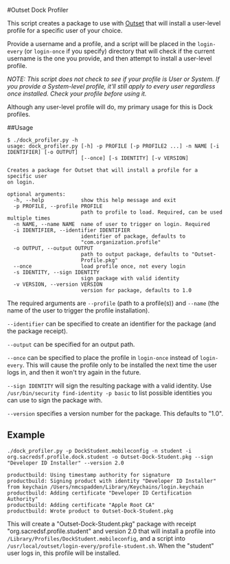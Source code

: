 #Outset Dock Profiler

This script creates a package to use with [Outset](https://github.com/chilcote/outset) that will install a user-level profile for a specific user of your choice.

Provide a username and a profile, and a script will be placed in the `login-every` (or `login-once` if you specify) directory that will check if the current username is the one you provide, and then attempt to install a user-level profile.

*NOTE: This script does not check to see if your profile is User or System.  If you provide a System-level profile, it'll still apply to every user regardless once installed. Check your profile before using it.*

Although any user-level profile will do, my primary usage for this is Dock profiles.

##Usage

```
$ ./dock_profiler.py -h
usage: dock_profiler.py [-h] -p PROFILE [-p PROFILE2 ...] -n NAME [-i IDENTIFIER] [-o OUTPUT]
                        [--once] [-s IDENTITY] [-v VERSION]

Creates a package for Outset that will install a profile for a specific user
on login.

optional arguments:
  -h, --help            show this help message and exit
  -p PROFILE, --profile PROFILE
                        path to profile to load. Required, can be used multiple times
  -n NAME, --name NAME  name of user to trigger on login. Required
  -i IDENTIFIER, --identifier IDENTIFIER
                        identifier of package, defaults to
                        "com.organization.profile"
  -o OUTPUT, --output OUTPUT
                        path to output package, defaults to "Outset-
                        Profile.pkg"
  --once                load profile once, not every login
  -s IDENTITY, --sign IDENTITY
                        sign package with valid identity
  -v VERSION, --version VERSION
                        version for package, defaults to 1.0
```

The required arguments are `--profile` (path to a profile(s)) and `--name` (the name of the user to trigger the profile installation).

`--identifier` can be specified to create an identifier for the package (and the package receipt).  

`--output` can be specified for an output path.

`--once` can be specified to place the profile in `login-once` instead of `login-every`.  This will cause the profile only to be installed the next time the user logs in, and then it won't try again in the future.

`--sign IDENTITY` will sign the resulting package with a valid identity.  Use `/usr/bin/security find-identity -p basic` to list possible identities you can use to sign the package with.

`--version` specifies a version number for the package. This defaults to "1.0".

## Example

```
./dock_profiler.py -p DockStudent.mobileconfig -n student -i org.sacredsf.profile.dock.student -o Outset-Dock-Student.pkg --sign "Developer ID Installer" --version 2.0

productbuild: Using timestamp authority for signature
productbuild: Signing product with identity "Developer ID Installer" from keychain /Users/nmcspadden/Library/Keychains/login.keychain
productbuild: Adding certificate "Developer ID Certification Authority"
productbuild: Adding certificate "Apple Root CA"
productbuild: Wrote product to Outset-Dock-Student.pkg
```

This will create a "Outset-Dock-Student.pkg" package with receipt "org.sacredsf.profile.student" and version 2.0 that will install a profile into `/Library/Profiles/DockStudent.mobileconfig`, and a script into `/usr/local/outset/login-every/profile-student.sh`. When the "student" user logs in, this profile will be installed.
